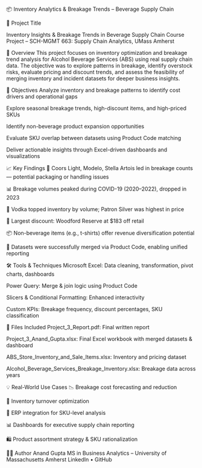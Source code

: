 📦 Inventory Analytics & Breakage Trends – Beverage Supply Chain

🧠 Project Title

Inventory Insights & Breakage Trends in Beverage Supply Chain
Course Project – SCH-MGMT 663: Supply Chain Analytics, UMass Amherst

📌 Overview
This project focuses on inventory optimization and breakage trend analysis for Alcohol Beverage Services (ABS) using real supply chain data. The objective was to explore patterns in breakage, identify overstock risks, evaluate pricing and discount trends, and assess the feasibility of merging inventory and incident datasets for deeper business insights.

🎯 Objectives
Analyze inventory and breakage patterns to identify cost drivers and operational gaps

Explore seasonal breakage trends, high-discount items, and high-priced SKUs

Identify non-beverage product expansion opportunities

Evaluate SKU overlap between datasets using Product Code matching

Deliver actionable insights through Excel-driven dashboards and visualizations

📈 Key Findings
🍺 Coors Light, Modelo, Stella Artois led in breakage counts — potential packaging or handling issues

📊 Breakage volumes peaked during COVID-19 (2020–2022), dropped in 2023

🥃 Vodka topped inventory by volume; Patron Silver was highest in price

💸 Largest discount: Woodford Reserve at $183 off retail

📦 Non-beverage items (e.g., t-shirts) offer revenue diversification potential

🔄 Datasets were successfully merged via Product Code, enabling unified reporting

🛠 Tools & Techniques
Microsoft Excel: Data cleaning, transformation, pivot charts, dashboards

Power Query: Merge & join logic using Product Code

Slicers & Conditional Formatting: Enhanced interactivity

Custom KPIs: Breakage frequency, discount percentages, SKU classification

📁 Files Included
Project_3_Report.pdf: Final written report

Project_3_Anand_Gupta.xlsx: Final Excel workbook with merged datasets & dashboard

ABS_Store_Inventory_and_Sale_Items.xlsx: Inventory and pricing dataset

Alcohol_Beverage_Services_Breakage_Inventory.xlsx: Breakage data across years

💡 Real-World Use Cases
📉 Breakage cost forecasting and reduction

🧮 Inventory turnover optimization

🧾 ERP integration for SKU-level analysis

📊 Dashboards for executive supply chain reporting

🛍 Product assortment strategy & SKU rationalization

👨‍💻 Author
Anand Gupta
MS in Business Analytics – University of Massachusetts Amherst
LinkedIn • GitHub
